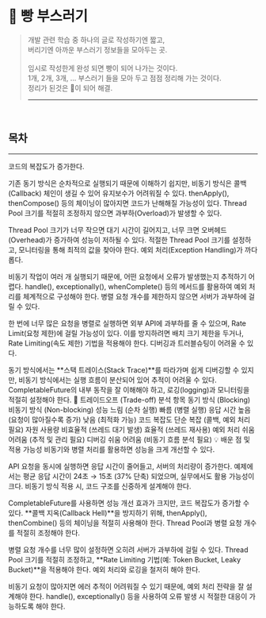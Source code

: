 # 🍞 빵 부스러기
>개발 관련 학습 중 하나의 글로 작성하기엔 짧고, <br/>
>버리기엔 아까운 부스러기 정보들을 모아두는 곳. <br/> <br/>
>임시로 작성한게 완성 되면 빵이 되어 나가는 것이다. <br/> 
>1개, 2개, 3개, ... 부스러기 들을 모아 두고 점점 정리해 가는 것이다. <br/>
>정리가 된것은 🍞이 되어 해결.
> ***



<br/>

## 목차


---


코드의 복잡도가 증가한다.

기존 동기 방식은 순차적으로 실행되기 때문에 이해하기 쉽지만, 비동기 방식은 콜백(Callback) 체인이 생길 수 있어 유지보수가 어려워질 수 있다.
thenApply(), thenCompose() 등의 체이닝이 많아지면 코드가 난해해질 가능성이 있다.
Thread Pool 크기를 적절히 조정하지 않으면 과부하(Overload)가 발생할 수 있다.

Thread Pool 크기가 너무 작으면 대기 시간이 길어지고, 너무 크면 오버헤드(Overhead)가 증가하여 성능이 저하될 수 있다.
적절한 Thread Pool 크기를 설정하고, 모니터링을 통해 최적의 값을 찾아야 한다.
예외 처리(Exception Handling)가 까다롭다.

비동기 작업이 여러 개 실행되기 때문에, 어떤 요청에서 오류가 발생했는지 추적하기 어렵다.
handle(), exceptionally(), whenComplete() 등의 메서드를 활용하여 예외 처리를 체계적으로 구성해야 한다.
병렬 요청 개수를 제한하지 않으면 서버가 과부하에 걸릴 수 있다.

한 번에 너무 많은 요청을 병렬로 실행하면 외부 API에 과부하를 줄 수 있으며, Rate Limit(요청 제한)에 걸릴 가능성이 있다.
이를 방지하려면 배치 크기 제한을 두거나, Rate Limiting(속도 제한) 기법을 적용해야 한다.
디버깅과 트러블슈팅이 어려울 수 있다.

동기 방식에서는 **스택 트레이스(Stack Trace)**를 따라가며 쉽게 디버깅할 수 있지만, 비동기 방식에서는 실행 흐름이 분산되어 있어 추적이 어려울 수 있다.
CompletableFuture의 내부 동작을 잘 이해해야 하고, 로깅(logging)과 모니터링을 적절히 설정해야 한다.
🎯 트레이드오프 (Trade-off) 분석
항목	동기 방식 (Blocking)	비동기 방식 (Non-blocking)
성능	느림 (순차 실행)	빠름 (병렬 실행)
응답 시간	높음 (요청이 많아질수록 증가)	낮음 (최적화 가능)
코드 복잡도	단순	복잡 (콜백, 예외 처리 필요)
자원 사용량	비효율적 (쓰레드 대기 발생)	효율적 (쓰레드 재사용)
예외 처리	쉬움	어려움 (추적 및 관리 필요)
디버깅	쉬움	어려움 (비동기 흐름 분석 필요)
💡 배운 점 및 적용 가능성
비동기와 병렬 처리를 활용하면 성능을 크게 개선할 수 있다.

API 요청을 동시에 실행하면 응답 시간이 줄어들고, 서버의 처리량이 증가한다.
예제에서는 평균 응답 시간이 24초 → 15초 (37% 단축) 되었으며, 실무에서도 활용 가능성이 크다.
비동기 방식 적용 시, 코드 구조를 신중하게 설계해야 한다.

CompletableFuture를 사용하면 성능 개선 효과가 크지만, 코드 복잡도가 증가할 수 있다.
**콜백 지옥(Callback Hell)**을 방지하기 위해, thenApply(), thenCombine() 등의 체이닝을 적절히 사용해야 한다.
Thread Pool과 병렬 요청 개수를 적절히 조정해야 한다.

병렬 요청 개수를 너무 많이 설정하면 오히려 서버가 과부하에 걸릴 수 있다.
Thread Pool 크기를 적절히 조정하고, **Rate Limiting 기법(예: Token Bucket, Leaky Bucket)**을 적용해야 한다.
예외 처리와 로깅을 철저히 해야 한다.

비동기 요청이 많아지면 에러 추적이 어려워질 수 있기 때문에, 예외 처리 전략을 잘 설계해야 한다.
handle(), exceptionally() 등을 사용하여 오류 발생 시 적절한 대응이 가능하도록 해야 한다.
